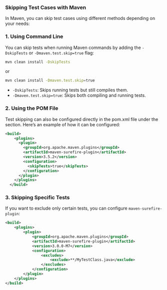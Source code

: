 ### Skipping Test Cases with Maven

In Maven, you can skip test cases using different methods depending on your needs:

### 1. **Using Command Line**  
You can skip tests when running Maven commands by adding the `-DskipTests` or `-Dmaven.test.skip=true` flag:
```sh
mvn clean install -DskipTests
```
or  
```sh
mvn clean install -Dmaven.test.skip=true
```
- `-DskipTests`: Skips running tests but still compiles them.  
- `-Dmaven.test.skip=true`: Skips both compiling and running tests.

### 2. **Using the POM File**  
Test skipping can also be configured directly in the pom.xml file under the <build> section. Here’s an example of how it can be configured:
```xml
<build>
    <plugins>
      <plugin>
        <groupId>org.apache.maven.plugins</groupId>
        <artifactId>maven-surefire-plugin</artifactId>
        <version>3.5.2</version>
        <configuration>
          <skipTests>true</skipTests>
        </configuration>
      </plugin>
    </plugins>
  </build>
```

### 3. **Skipping Specific Tests**  
If you want to exclude only certain tests, you can configure `maven-surefire-plugin`:
```xml
<build>
    <plugins>
        <plugin>
            <groupId>org.apache.maven.plugins</groupId>
            <artifactId>maven-surefire-plugin</artifactId>
            <version>3.0.0-M7</version>
            <configuration>
                <excludes>
                    <exclude>**/MyTestClass.java</exclude>
                </excludes>
            </configuration>
        </plugin>
    </plugins>
</build>
```
